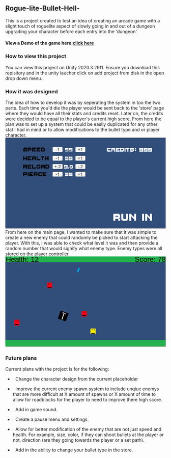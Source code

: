 <h2>Rogue-lite-Bullet-Hell-</h2> 
This is a project created to test an idea of creating an arcade game with a slight touch of roguelite aspect of slowly going in and out of a dungeon upgrading your character before each entry into the 'dungeon'. 

<h4>View a Demo of the game here:<a href="https://youtu.be/80-aHihIvV0">click here</a></h4>

<h3>How to view this project</h3>
You can view this project on Unity 2020.3.29f1. Ensure you download this repisitory and in the unity laucher click on add project from disk in the open drop down menu.

<h3> How it was designed</h3>
The idea of how to develop it was by seperating the system in too the two parts. Each time you'd die the player would be sent back to the 'store' page where they would have all their stats and credits reset. Later on, the credits were decided to be equal to the player's current high score. 
From here the plan was to set up a system that could be easily duplicated for any other stat I had in mind or to allow modifications to the bullet type and or player character. 
<img src="img2.PNG" alt="The upgrade screen of the game">
<br>
From here on the main page, I wanted to make sure that it was simple to create a new enemy that could randomly be picked to start attacking the player. With this, I was able to check what level it was and then provide a random number that would signify what enemy type. Enemy types were all stored on the player controller.
<img src="img1.PNG" alt="The main screen of the game">

<h3> Future plans</h3>
Current plans with the project is for the following:

-  &nbsp; Change the character design from the current placeholder

-  &nbsp; Improve the current enemy spawn system to include unqiue enemys that are more difficult at X amount of spawns or X amount of time to allow for roadblocks for the player to need to improve there high score.
  
-  &nbsp; Add in game sound.
  
-  &nbsp; Create a pause menu and settings.

-  &nbsp; Allow for better modification of the enemy that are not just speed and health. For example, size, color, if they can shoot bullets at the player or not, direction (are they going towards the player or a set path).
  
-  &nbsp; Add in the ability to change your bullet type in the store.
  
